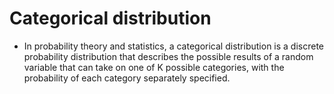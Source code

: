 # Categorical distribution
* In probability theory and statistics, a categorical distribution is a discrete probability distribution that describes the possible results of a random variable that can take on one of K possible categories, with the probability of each category separately specified.